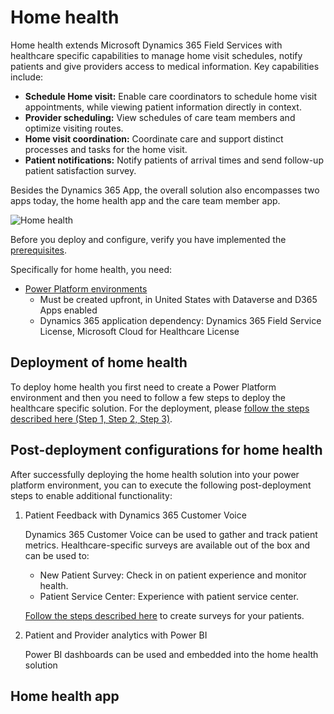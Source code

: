 # Home health

Home health extends Microsoft Dynamics 365 Field Services with healthcare specific capabilities to manage home visit schedules, notify patients and give providers access to medical information. Key capabilities include:

* **Schedule Home visit:** Enable care coordinators to schedule home visit appointments, while viewing patient information directly in context.
* **Provider scheduling:** View schedules of care team members and optimize visiting routes.
* **Home visit coordination:** Coordinate care and support distinct processes and tasks for the home visit.
* **Patient notifications:** Notify patients of arrival times and send follow-up patient satisfaction survey.

Besides the Dynamics 365 App, the overall solution also encompasses two apps today, the home health app and the care team member app.

![Home health](./images/overview.png)

Before you deploy and configure, verify you have implemented the [prerequisites](../../prereqs.md).

Specifically for home health, you need:

* [Power Platform environments](../powerPlatform/)
  * Must be created upfront, in United States with Dataverse and D365 Apps enabled
  * Dynamics 365 application dependency: Dynamics 365 Field Service License, Microsoft Cloud for Healthcare License

## Deployment of home health

To deploy home health you first need to create a Power Platform environment and then you need to follow a few steps to deploy the healthcare specific solution.
For the deployment, please [follow the steps described here (Step 1, Step 2, Step 3)](https://docs.microsoft.com/en-us/dynamics365/industry/healthcare/deploy#step-1-prepare-environment).

## Post-deployment configurations for home health

After successfully deploying the home health solution into your power platform environment, you can to execute the following post-deployment steps to enable additional functionality:

1. Patient Feedback with Dynamics 365 Customer Voice

   Dynamics 365 Customer Voice can be used to gather and track patient metrics. Healthcare-specific surveys are available out of the box and can be used to:

    * New Patient Survey: Check in on patient experience and monitor health.
    * Patient Service Center: Experience with patient service center.

   [Follow the steps described here](https://docs.microsoft.com/en-us/dynamics365/industry/healthcare/configure-customer-feedback#create-a-survey-project-from-a-template) to create surveys for your patients.

2. Patient and Provider analytics with Power BI

   Power BI dashboards can be used and embedded into the home health solution 


## Home health app

